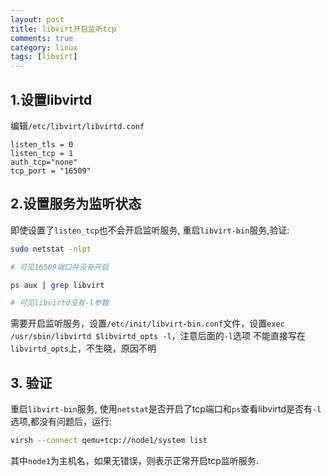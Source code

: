 ```yaml
---
layout: post
title: libvirt开启监听tcp
comments: true
category: linux
tags: [libvirt]
---
```


## 1.设置libvirtd

编辑`/etc/libvirt/libvirtd.conf`

```
listen_tls = 0
listen_tcp = 1
auth_tcp="none"
tcp_port = "16509"
```

## 2.设置服务为监听状态

即使设置了`listen_tcp`也不会开启监听服务, 重启`libvirt-bin`服务,验证:

```bash
sudo netstat -nlpt 

# 可见16509端口并没有开启

ps aux | grep libvirt

# 可见libvirtd没有-l参数

```

需要开启监听服务，设置`/etc/init/libvirt-bin.conf`文件，设置`exec /usr/sbin/libvirtd $libvirtd_opts -l`，注意后面的`-l`选项
不能直接写在`libvirtd_opts`上，不生晓，原因不明

## 3. 验证

重启`libvirt-bin`服务, 使用`netstat`是否开启了tcp端口和`ps`查看libvirtd是否有`-l`选项,都没有问题后，运行:

```bash
virsh --connect qemu+tcp://node1/system list
```

其中`node1`为主机名，如果无错误，则表示正常开启tcp监听服务.
